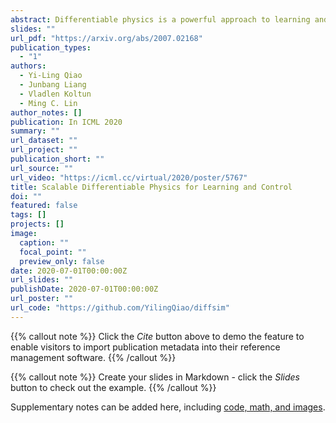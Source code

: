 ```yaml
---
abstract: Differentiable physics is a powerful approach to learning and control problems that involve physical objects and environments. While notable progress has been made, the capabilities of differentiable physics  solvers remain limited. We develop a scalable framework for differentiable physics that can support a large number of objects and their interactions. To accommodate objects with arbitrary geometry and topology, we adopt meshes as our representation and leverage the sparsity of contacts for scalable differentiable collision handling. Collisions are resolved in localized regions to minimize the number of optimization variables even when the number of simulated objects is high. We further accelerate implicit differentiation of optimization with nonlinear constraints. Experiments demonstrate that the presented framework requires up to two orders of magnitude less memory and computation in comparison to recent particle-based methods. We further validate the approach on inverse problems and control scenarios, where it outperforms derivative-free and model-free baselines by at least an order of magnitude. 
slides: ""
url_pdf: "https://arxiv.org/abs/2007.02168"
publication_types:
  - "1"
authors:
  - Yi-Ling Qiao
  - Junbang Liang
  - Vladlen Koltun
  - Ming C. Lin
author_notes: []
publication: In ICML 2020
summary: ""
url_dataset: ""
url_project: ""
publication_short: ""
url_source: ""
url_video: "https://icml.cc/virtual/2020/poster/5767"
title: Scalable Differentiable Physics for Learning and Control
doi: ""
featured: false
tags: []
projects: []
image:
  caption: ""
  focal_point: ""
  preview_only: false
date: 2020-07-01T00:00:00Z
url_slides: ""
publishDate: 2020-07-01T00:00:00Z
url_poster: ""
url_code: "https://github.com/YilingQiao/diffsim"
---
```


{{% callout note %}}
Click the *Cite* button above to demo the feature to enable visitors to import publication metadata into their reference management software.
{{% /callout %}}

{{% callout note %}}
Create your slides in Markdown - click the *Slides* button to check out the example.
{{% /callout %}}

Supplementary notes can be added here, including [code, math, and images](https://wowchemy.com/docs/writing-markdown-latex/).
